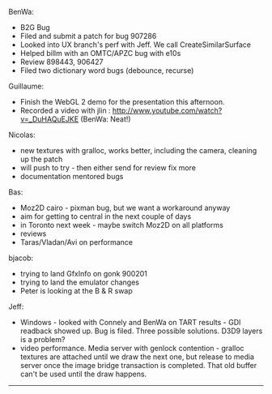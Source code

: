 BenWa:
* B2G Bug
* Filed and submit a patch for bug 907286
* Looked into UX branch's perf with Jeff. We call CreateSimilarSurface
* Helped billm with an OMTC/APZC bug with e10s
* Review 898443, 906427
* Filed two dictionary word bugs (debounce, recurse)

Guillaume:
* Finish the WebGL 2 demo for the presentation this afternoon.
* Recorded a video with jlin : http://www.youtube.com/watch?v=_DuHAQuEJKE (BenWa: Neat!)

Nicolas:
* new textures with gralloc, works better, including the camera, cleaning up the patch
* will push to try - then either send for review fix more
* documentation mentored bugs

Bas:
* Moz2D cairo - pixman bug, but we want a workaround anyway
* aim for getting to central in the next couple of days
* in Toronto next week - maybe switch Moz2D on all platforms
* reviews
* Taras/Vladan/Avi on performance

bjacob:
* trying to land GfxInfo on gonk 900201
* trying to land the emulator changes 
* Peter is looking at the B & R swap

Jeff:
* Windows - looked with Connely and BenWa on TART results - GDI readback showed up. Bug is filed. Three possible solutions.  D3D9 layers is a problem?
* video performance.  Media server with genlock contention - gralloc textures are attached until we draw the next one, but release to media server once the image bridge transaction is completed.  That old buffer can't be used until the draw happens.

________________


